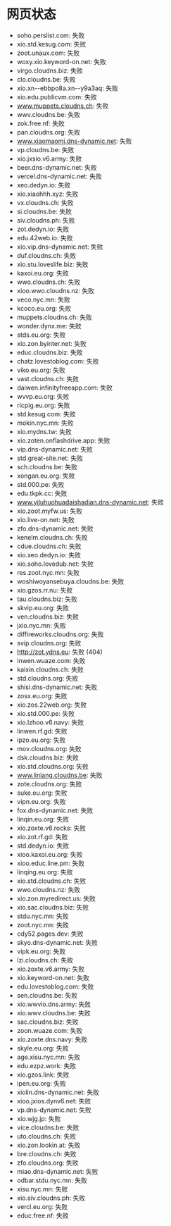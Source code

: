# 网页状态
- soho.perslist.com: 失败
- xio.std.kesug.com: 失败
- zoot.unaux.com: 失败
- woxy.xio.keyword-on.net: 失败
- virgo.cloudns.biz: 失败
- clo.cloudns.be: 失败
- xio.xn--ebbpo8a.xn--y9a3aq: 失败
- xio.edu.publicvm.com: 失败
- www.muppets.cloudns.ch: 失败
- wwv.cloudns.be: 失败
- zok.free.nf: 失败
- pan.cloudns.org: 失败
- www.xiaomaomi.dns-dynamic.net: 失败
- vp.cloudns.be: 失败
- xio.jxsio.v6.army: 失败
- beer.dns-dynamic.net: 失败
- vercel.dns-dynamic.net: 失败
- xeo.dedyn.io: 失败
- xio.xiaohhh.xyz: 失败
- vx.cloudns.ch: 失败
- si.cloudns.be: 失败
- siv.cloudns.ph: 失败
- zot.dedyn.io: 失败
- edu.42web.io: 失败
- xio.vip.dns-dynamic.net: 失败
- duf.cloudns.ch: 失败
- xio.stu.loveslife.biz: 失败
- kaxoi.eu.org: 失败
- wwo.cloudns.ch: 失败
- xioo.wwo.cloudns.nz: 失败
- veco.nyc.mn: 失败
- kcoco.eu.org: 失败
- muppets.cloudns.ch: 失败
- wonder.dynx.me: 失败
- stds.eu.org: 失败
- xio.zon.byinter.net: 失败
- educ.cloudns.biz: 失败
- chatz.lovestoblog.com: 失败
- viko.eu.org: 失败
- vast.cloudns.ch: 失败
- daiwen.infinityfreeapp.com: 失败
- wvvp.eu.org: 失败
- ricpig.eu.org: 失败
- std.kesug.com: 失败
- mokin.nyc.mn: 失败
- xio.mydns.tw: 失败
- xio.zoten.onflashdrive.app: 失败
- vip.dns-dynamic.net: 失败
- std.great-site.net: 失败
- sch.cloudns.be: 失败
- xongan.eu.org: 失败
- std.000.pe: 失败
- edu.tkpk.cc: 失败
- www.yiluhuohuadaishadian.dns-dynamic.net: 失败
- xio.zoot.myfw.us: 失败
- xio.live-on.net: 失败
- zfo.dns-dynamic.net: 失败
- kenelm.cloudns.ch: 失败
- cdue.cloudns.ch: 失败
- xio.xeo.dedyn.io: 失败
- xio.soho.lovedub.net: 失败
- res.zoot.nyc.mn: 失败
- woshiwoyansebuya.cloudns.be: 失败
- xio.gzos.rr.nu: 失败
- tau.cloudns.biz: 失败
- skvip.eu.org: 失败
- ven.cloudns.biz: 失败
- jxio.nyc.mn: 失败
- diffireworks.cloudns.org: 失败
- svip.cloudns.org: 失败
- http://zot.ydns.eu: 失败 (404)
- inwen.wuaze.com: 失败
- kaixin.cloudns.ch: 失败
- std.cloudns.org: 失败
- shisi.dns-dynamic.net: 失败
- zosx.eu.org: 失败
- xio.zos.22web.org: 失败
- xio.std.000.pe: 失败
- xio.lzhoo.v6.navy: 失败
- linwen.rf.gd: 失败
- ipzo.eu.org: 失败
- mov.cloudns.org: 失败
- dsk.cloudns.biz: 失败
- xio.std.cloudns.org: 失败
- www.liniang.cloudns.be: 失败
- zote.cloudns.org: 失败
- suke.eu.org: 失败
- vipn.eu.org: 失败
- fox.dns-dynamic.net: 失败
- linqin.eu.org: 失败
- xio.zoxte.v6.rocks: 失败
- xio.zot.rf.gd: 失败
- std.dedyn.io: 失败
- xioo.kaxoi.eu.org: 失败
- xioo.educ.line.pm: 失败
- linqing.eu.org: 失败
- xio.std.cloudns.ch: 失败
- wwo.cloudns.nz: 失败
- xio.zon.myredirect.us: 失败
- xio.sac.cloudns.biz: 失败
- stdu.nyc.mn: 失败
- zoot.nyc.mn: 失败
- cdy52.pages.dev: 失败
- skyo.dns-dynamic.net: 失败
- vipk.eu.org: 失败
- lzi.cloudns.ch: 失败
- xio.zoxte.v6.army: 失败
- xio.keyword-on.net: 失败
- edu.lovestoblog.com: 失败
- sen.cloudns.be: 失败
- xio.wwvio.dns.army: 失败
- xio.wwv.cloudns.be: 失败
- sac.cloudns.biz: 失败
- zoon.wuaze.com: 失败
- xio.zoxte.dns.navy: 失败
- skyle.eu.org: 失败
- age.xisu.nyc.mn: 失败
- edu.ezpz.work: 失败
- xio.gzos.link: 失败
- ipen.eu.org: 失败
- xiolin.dns-dynamic.net: 失败
- xioo.jxios.dynv6.net: 失败
- vp.dns-dynamic.net: 失败
- xio.wjg.jp: 失败
- vice.cloudns.be: 失败
- uto.cloudns.ch: 失败
- xio.zon.lookin.at: 失败
- bre.cloudns.ch: 失败
- zfo.cloudns.org: 失败
- miao.dns-dynamic.net: 失败
- odbar.stdu.nyc.mn: 失败
- xisu.nyc.mn: 失败
- xio.siv.cloudns.ph: 失败
- vercl.eu.org: 失败
- educ.free.nf: 失败
